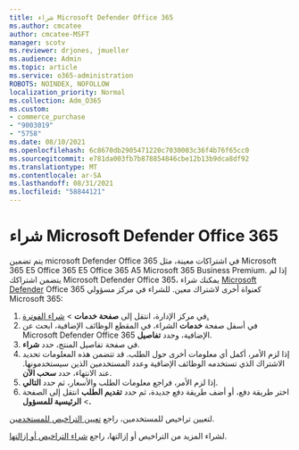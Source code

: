 ```yaml
---
title: شراء Microsoft Defender Office 365
ms.author: cmcatee
author: cmcatee-MSFT
manager: scotv
ms.reviewer: drjones, jmueller
ms.audience: Admin
ms.topic: article
ms.service: o365-administration
ROBOTS: NOINDEX, NOFOLLOW
localization_priority: Normal
ms.collection: Adm_O365
ms.custom:
- commerce_purchase
- "9003019"
- "5758"
ms.date: 08/10/2021
ms.openlocfilehash: 6c8670db2905471220c7030003c36f4b76f65cc0
ms.sourcegitcommit: e781da003fb7b878854846cbe12b13b9dca8df92
ms.translationtype: MT
ms.contentlocale: ar-SA
ms.lasthandoff: 08/31/2021
ms.locfileid: "58844121"
---
```

# <a name="purchase-microsoft-defender-for-office-365"></a>شراء Microsoft Defender Office 365

يتم تضمين microsoft Defender Office 365 في اشتراكات معينة، مثل Microsoft 365 E5 Office 365 E5 Office 365 A5 Microsoft 365 Business Premium. إذا لم يتضمن اشتراكك Microsoft Defender Office 365، يمكنك شراء [Microsoft Defender](https://docs.microsoft.com/microsoft-365/security/office-365-security/office-365-atp) Office 365 كعنواة أخرى لاشتراك معين. للشراء في مركز مسؤولي Microsoft 365:

1. في مركز الإدارة، انتقل إلى **صفحة خدمات**  >  [شراء الفوترة.](https://go.microsoft.com/fwlink/p/?linkid=868433)
2. في أسفل صفحة **خدمات** الشراء،  في المقطع الوظائف الإضافية، ابحث عن Microsoft Defender Office 365 الإضافية، وحدد **تفاصيل**.
3. في صفحة تفاصيل المنتج، حدد **شراء**.
4. إذا لزم الأمر، أكمل أي معلومات أخرى حول الطلب. قد تتضمن هذه المعلومات تحديد الاشتراك الذي تستخدمه الوظائف الإضافية وعدد المستخدمين الذين سيستخدمونها. عند الانتهاء، حدد **سحب الآن**.
5. إذا لزم الأمر، فراجع معلومات الطلب والأسعار، ثم حدد **التالي**.
6. اختر طريقة دفع، أو أضف طريقة دفع جديدة، ثم حدد **تقديم الطلب** انتقل إلى الصفحة  >  **الرئيسية للمسؤول.**

لتعيين تراخيص للمستخدمين، راجع [تعيين التراخيص للمستخدمين](https://docs.microsoft.com/microsoft-365/admin/manage/assign-licenses-to-users).

لشراء المزيد من التراخيص أو إزالتها، راجع [شراء التراخيص أو إزالتها](https://docs.microsoft.com/microsoft-365/commerce/licenses/buy-licenses#buy-or-remove-licenses-for-your-business-subscription).